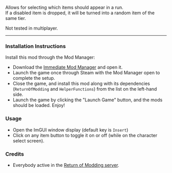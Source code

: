 Allows for selecting which items should appear in a run.  
If a disabled item is dropped, it will be turned into a random item of the same tier.  

Not tested in multiplayer.

---

### Installation Instructions

Install this mod through the Mod Manager:
* Download the [Immediate Mod Manager](https://thunderstore.io/c/risk-of-rain-returns/p/ReturnOfModding/ImmediateModManager) and open it.
* Launch the game once through Steam with the Mod Manager open to complete the setup.
* Close the game, and install this mod along with its dependencies (`ReturnOfModding` and `HelperFunctions`) from the list on the left-hand side.
* Launch the game by clicking the "Launch Game" button, and the mods should be loaded. Enjoy!


### Usage
* Open the ImGUI window display (default key is `Insert`)
* Click on any item button to toggle it on or off (while on the character select screen).


### Credits
* Everybody active in the [Return of Modding server](https://discord.gg/VjS57cszMq).